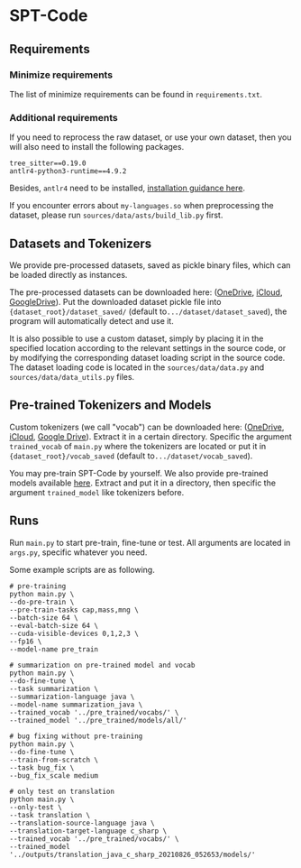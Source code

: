 # SPT-Code

## Requirements

### Minimize requirements

The list of minimize requirements can be found in `requirements.txt`.

### Additional requirements

If you need to reprocess the raw dataset, or use your own dataset,
then you will also need to install the following packages.
```
tree_sitter==0.19.0
antlr4-python3-runtime==4.9.2
```
Besides, `antlr4` need to be installed,
[installation guidance here](https://github.com/antlr/antlr4/blob/master/doc/getting-started.md).

If you encounter errors about `my-languages.so` when preprocessing the dataset, 
please run `sources/data/asts/build_lib.py` first.

## Datasets and Tokenizers

We provide pre-processed datasets, saved as pickle binary files, 
which can be loaded directly as instances.

The pre-processed datasets can be downloaded here: ([OneDrive](https://1drv.ms/u/s!Aj4XBdlu8BS0geoX0UgaslHdGvUCpg?e=sjBC6J), [iCloud](https://www.icloud.com.cn/iclouddrive/0158Oqc01mJDU9hOTsdsyoFDw#dataset), [GoogleDrive](https://drive.google.com/file/d/1Uf78WZYd_OqsV46j2Z7zWqtgmiDAFJb8/view?usp=sharing)).
Put the downloaded dataset pickle file into `{dataset_root}/dataset_saved/` (default to`.../dataset/dataset_saved`), 
the program will automatically detect and use it.

It is also possible to use a custom dataset, 
simply by placing it in the specified location according to the relevant settings in the source code, 
or by modifying the corresponding dataset loading script in the source code. 
The dataset loading code is located in the `sources/data/data.py` and `sources/data/data_utils.py` files.

##  Pre-trained Tokenizers and Models

Custom tokenizers (we call "vocab") can be downloaded here: ([OneDrive](https://1drv.ms/u/s!Aj4XBdlu8BS0geoV78e2KLC41sfasw?e=kfukTw), [iCloud](https://www.icloud.com.cn/iclouddrive/033gKQZigREGSYzRef-2yP6Bg#pre%5Ftrained), [Google Drive](https://drive.google.com/file/d/1PhVf5u8_uq5Tsl-OIvOGpqjA2y7D-9Dr/view?usp=sharing)). Extract it in a certain directory. 
Specific the argument `trained_vocab` of `main.py` 
where the tokenizers are located or put it in `{dataset_root}/vocab_saved` (default to`.../dataset/vocab_saved`).

You may pre-train SPT-Code by yourself. We also provide pre-trained models available [here](https://1drv.ms/u/s!Aj4XBdlu8BS0geoV78e2KLC41sfasw?e=kfukTw).
Extract and put it in a directory, then specific the argument `trained_model` like tokenizers before.

## Runs

Run `main.py` to start pre-train, fine-tune or test. 
All arguments are located in `args.py`, specific whatever you need.

Some example scripts are as following.
```shell
# pre-training
python main.py \
--do-pre-train \
--pre-train-tasks cap,mass,mng \
--batch-size 64 \
--eval-batch-size 64 \
--cuda-visible-devices 0,1,2,3 \
--fp16 \
--model-name pre_train

# summarization on pre-trained model and vocab
python main.py \
--do-fine-tune \
--task summarization \
--summarization-language java \
--model-name summarization_java \
--trained_vocab '../pre_trained/vocabs/' \
--trained_model '../pre_trained/models/all/'

# bug fixing without pre-training
python main.py \
--do-fine-tune \
--train-from-scratch \
--task bug_fix \
--bug_fix_scale medium

# only test on translation
python main.py \
--only-test \
--task translation \
--translation-source-language java \
--translation-target-language c_sharp \
--trained_vocab '../pre_trained/vocabs/' \
--trained_model '../outputs/translation_java_c_sharp_20210826_052653/models/'
```

